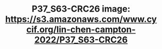 ---
title: "P37_S63-CRC26
image: https://s3.amazonaws.com/www.cycif.org/lin-chen-campton-2022/P37_S63-CRC26"
layout: osd-exhibit
paper: config-orion-crc
figure: P37_S63-CRC26
---